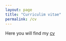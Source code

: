 ```yaml
---
layout: page
title: "Curriculim vitae"
permalink: /cv
---
```


Here you will find my [cv](/CV_Miguel_A_Jaramillo_Q.pdf)
